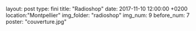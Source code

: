 layout: post
type: fini
title: "Radioshop"
date: 2017-11-10 12:00:00 +0200
location:"Montpellier"
img_folder: "radioshop"
img_num: 9
before_num: 7
poster: "couverture.jpg"
